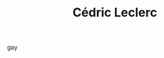 ﻿---
tags:
 - team2015
title: Cédric Leclerc
subtitle: 
picture: pictures/cedric_leclerc.png
---

gay
